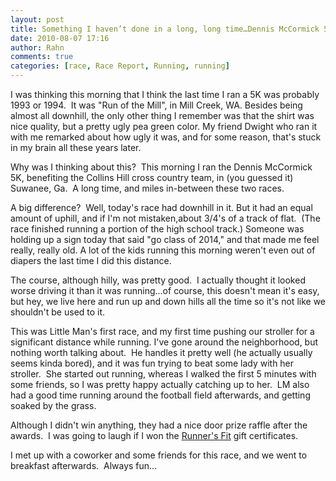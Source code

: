 ```yaml
---
layout: post
title: Something I haven’t done in a long, long time…Dennis McCormick 5K 2010
date: 2010-08-07 17:16
author: Rahn
comments: true
categories: [race, Race Report, Running, running]
---
```

I was thinking this morning that I think the last time I ran a 5K was probably 1993 or 1994.  It was "Run of the Mill", in Mill Creek, WA. Besides being almost all downhill, the only other thing I remember was that the shirt was nice quality, but a pretty ugly pea green color. My friend Dwight who ran it with me remarked about how ugly it was, and for some reason, that's stuck in my brain all these years later.

Why was I thinking about this?  This morning I ran the Dennis McCormick 5K, benefiting the Collins Hill cross country team, in (you guessed it) Suwanee, Ga.  A long time, and miles in-between these two races.

A big difference?  Well, today's race had downhill in it. But it had an equal amount of uphill, and if I'm not mistaken,about 3/4's of a track of flat.  (The race finished running a portion of the high school track.) Someone was holding up a sign today that said "go class of 2014," and that made me feel really, really old. A lot of the kids running this morning weren't even out of diapers the last time I did this distance.

The course, although hilly, was pretty good.  I actually thought it looked worse driving it than it was running...of course, this doesn't mean it's easy, but hey, we live here and run up and down hills all the time so it's not like we shouldn't be used to it.

This was Little Man's first race, and my first time pushing our stroller for a significant distance while running. I've gone around the neighborhood, but nothing worth talking about.  He handles it pretty well (he actually usually seems kinda bored), and it was fun trying to beat some lady with her stroller.  She started out running, whereas I walked the first 5 minutes with some friends, so I was pretty happy actually catching up to her.  LM also had a good time running around the football field afterwards, and getting soaked by the grass.

Although I didn't win anything, they had a nice door prize raffle after the awards.  I was going to laugh if I won the <a href="http://www.runnersfit.com">Runner's Fit</a> gift certificates.

I met up with a coworker and some friends for this race, and we went to breakfast afterwards.  Always fun...
